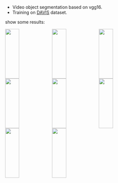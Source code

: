 <style>
.img-wrap{
border: 1px 
}
img{
float: left;
width: 30%;
}
</style>
 

* Video object segmentation based on vgg16.
* Training on [DAVIS](https://davischallenge.org/) dataset.

show some results:

<div class='img-wrap'>
<img src="https://github.com/yl305237731/VOS_seg/blob/master/output/00001.jpg"  height="160" width="160">
<img src="https://github.com/yl305237731/VOS_seg/blob/master/output/00001.png"  height="160" width="160">
<img src="https://github.com/yl305237731/VOS_seg/blob/master/output/00002.jpg"  height="160" width="160">
<img src="https://github.com/yl305237731/VOS_seg/blob/master/output/00002.png"  height="160" width="160">
  </div>
<div class='img-wrap'> 
<img src="https://github.com/yl305237731/VOS_seg/blob/master/output/00030.jpg"  height="160" width="160">
<img src="https://github.com/yl305237731/VOS_seg/blob/master/output/00030.png"  height="160" width="160">
<img src="https://github.com/yl305237731/VOS_seg/blob/master/output/00035.jpg"  height="160" width="160">
<img src="https://github.com/yl305237731/VOS_seg/blob/master/output/00035.png"  height="160" width="160">
</div>
